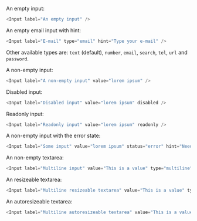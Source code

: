 An empty input:
```js
<Input label="An empty input" />
```

An empty email input with hint:
```js
<Input label="E-mail" type="email" hint="Type your e-mail" />
```
Other available types are: `text` (default), `number`, `email`, `search`, `tel`, `url` and `password`.

A non-empty input:
```js
<Input label="A non-empty input" value="lorem ipsum" />
```

Disabled input:
```js
<Input label="Disabled input" value="lorem ipsum" disabled />
```

Readonly input:
```js
<Input label="Readonly input" value="lorem ipsum" readonly />
```

A non-empty input with the error state:
```js
<Input label="Some input" value="lorem ipsum" status="error" hint="Need something else" />
```

An non-empty textarea:
```js
<Input label="Multiline input" value="This is a value" type="multiline" rows="3" />
```

An resizeable textarea:
```js
<Input label="Multiline resizeable textarea" value="This is a value" type="multiline" rows="2" resize />
```

An autoresizeable textarea:
```js
<Input label="Multiline autoresizeable textarea" value="This is a value" type="multiline" resize="auto" />
```
